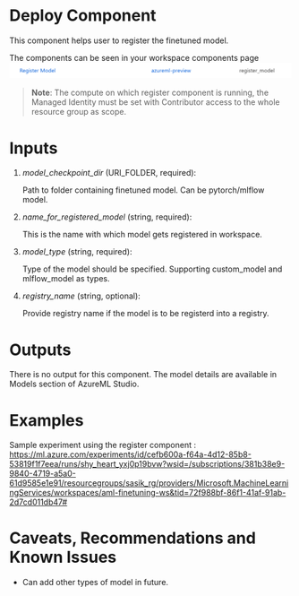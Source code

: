 # Deploy Component
This component helps user to register the finetuned model.

The components can be seen in your workspace components page ![as shown in the figure](../images/register_component.png)

> **Note**: The compute on which register component is running, the Managed Identity must be set with Contributor access to the whole resource group as scope.

# Inputs

1. _model_checkpoint_dir_ (URI_FOLDER, required):

    Path to folder containing finetuned model. Can be pytorch/mlflow model.

2. _name_for_registered_model_ (string, required):

    This is the name with which model gets registered in workspace.

3. _model_type_ (string, required):

    Type of the model should be specified. Supporting custom_model and mlflow_model as types.

4. _registry_name_ (string, optional):

    Provide registry name if the model is to be registerd into a registry.


# Outputs

There is no output for this component. The model details are available in Models section of AzureML Studio.

# Examples

Sample experiment using the register component : https://ml.azure.com/experiments/id/cefb600a-f64a-4d12-85b8-53819f1f7eea/runs/shy_heart_yxj0p19bvw?wsid=/subscriptions/381b38e9-9840-4719-a5a0-61d9585e1e91/resourcegroups/sasik_rg/providers/Microsoft.MachineLearningServices/workspaces/aml-finetuning-ws&tid=72f988bf-86f1-41af-91ab-2d7cd011db47#

# Caveats, Recommendations and Known Issues
- Can add other types of model in future.
